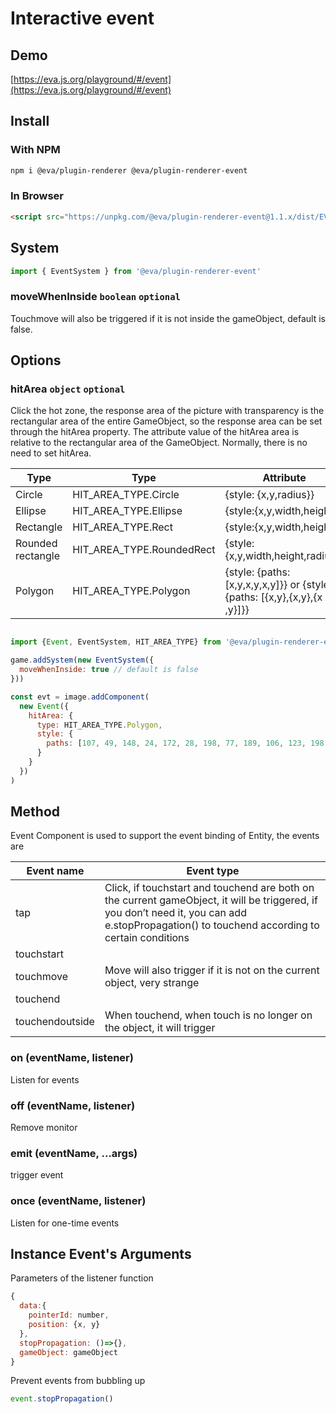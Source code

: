 # Interactive event

## Demo

[https://eva.js.org/playground/#/event](https://eva.js.org/playground/#/event)

## Install

### With NPM
```bash
npm i @eva/plugin-renderer @eva/plugin-renderer-event
```

### In Browser
```html
<script src="https://unpkg.com/@eva/plugin-renderer-event@1.1.x/dist/EVA.plugin.renderer.event.min.js"></script>
```
## System
```js
import { EventSystem } from '@eva/plugin-renderer-event'
```
### moveWhenInside `boolean` `optional`
Touchmove will also be triggered if it is not inside the gameObject, default is false.

## Options

### hitArea `object` `optional`

Click the hot zone, the response area of ​​the picture with transparency is the rectangular area of ​​the entire GameObject, so the response area can be set through the hitArea property.
The attribute value of the hitArea area is relative to the rectangular area of ​​the GameObject.
Normally, there is no need to set hitArea.

| Type              | **Type**                  | **Attribute**                                                             |
| ----------------- | ------------------------- | ------------------------------------------------------------------------- |
| Circle            | HIT_AREA_TYPE.Circle      | {style: {x,y,radius}}                                                     |
| Ellipse           | HIT_AREA_TYPE.Ellipse     | {style:{x,y,width,height}}                                                |
| Rectangle         | HIT_AREA_TYPE.Rect        | {style:{x,y,width,height}}                                                |
| Rounded rectangle | HIT_AREA_TYPE.RoundedRect | {style:{x,y,width,height,radius}}                                         |
| Polygon           | HIT_AREA_TYPE.Polygon     | {style: {paths: [x,y,x,y,x,y]}} or {style: {paths: [{x,y},{x,y},{x ,y}]}} |

```js

import {Event, EventSystem, HIT_AREA_TYPE} from '@eva/plugin-renderer-event'

game.addSystem(new EventSystem({
  moveWhenInside: true // default is false
}))

const evt = image.addComponent(
  new Event({
    hitArea: {
      type: HIT_AREA_TYPE.Polygon,
      style: {
        paths: [107, 49, 148, 24, 172, 28, 198, 77, 189, 106, 123, 198, 71, 180, 10, 80, 34, 32, 90, 37]
      }
    }
  })
)
```

## Method

Event Component is used to support the event binding of Entity, the events are

| Event name      | Event type                                                                                                                                                                                    |
| --------------- | --------------------------------------------------------------------------------------------------------------------------------------------------------------------------------------------- |
| tap             | Click, if touchstart and touchend are both on the current gameObject, it will be triggered, if you don’t need it, you can add e.stopPropagation() to touchend according to certain conditions |
| touchstart      |                                                                                                                                                                                               |
| touchmove       | Move will also trigger if it is not on the current object, very strange                                                                                                                       |
| touchend        |                                                                                                                                                                                               |
| touchendoutside | When touchend, when touch is no longer on the object, it will trigger                                                                                                                         |

### on (eventName, listener)

Listen for events

### off (eventName, listener)

Remove monitor

### emit (eventName, ...args)

trigger event

### once (eventName, listener)

Listen for one-time events

## Instance Event's Arguments

Parameters of the listener function

```js
{
  data:{
    pointerId: number,
    position: {x, y}
  },
  stopPropagation: ()=>{},
  gameObject: gameObject
}
```

Prevent events from bubbling up

```js
event.stopPropagation()
```

<br/>
<br/>
<br/>
<br/>
<br/>